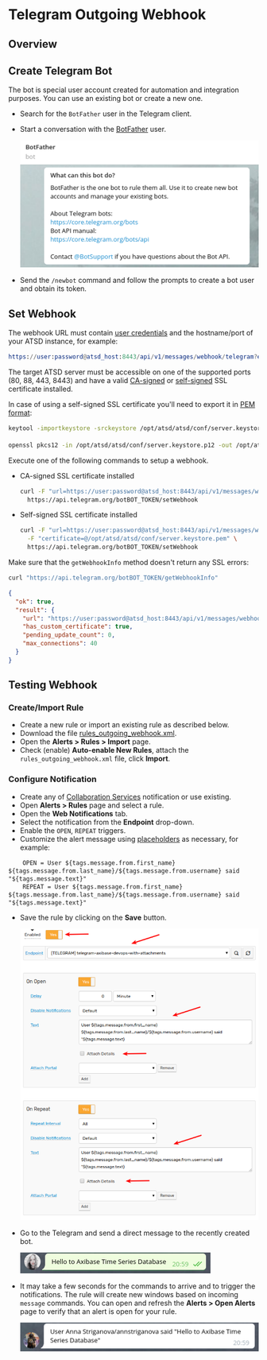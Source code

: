# Telegram Outgoing Webhook

## Overview

## Create Telegram Bot

The bot is special user account created for automation and integration purposes. You can use an existing bot or create a new one.

* Search for the `BotFather` user in the Telegram client.
* Start a conversation with the [BotFather](https://telegram.me/botfather) user.

    ![](images/botfather.png)

* Send the `/newbot` command and follow the prompts to create a bot user and obtain its token.


## Set Webhook

The webhook URL must contain [user credentials](../../api/data/messages/webhook.md#authentication) and the hostname/port of your ATSD instance, for example:
      
```elm
https://user:password@atsd_host:8443/api/v1/messages/webhook/telegram?entity=telegram
```
        
The target ATSD server must be accessible on one of the supported ports (80, 88, 443, 8443) and have a valid [CA-signed](/administration/ssl-ca-signed.md) or [self-signed](/administration/ssl-self-signed.md) SSL certificate installed.

In case of using a self-signed SSL certificate you'll need to export it in [PEM format](https://core.telegram.org/bots/webhooks#a-self-signed-certificate):

```bash
keytool -importkeystore -srckeystore /opt/atsd/atsd/conf/server.keystore -destkeystore /opt/atsd/atsd/conf/server.keystore.p12 -srcstoretype jks -deststoretype pkcs12

openssl pkcs12 -in /opt/atsd/atsd/conf/server.keystore.p12 -out /opt/atsd/atsd/conf/server.keystore.pem -nokeys
```

Execute one of the following commands to setup a webhook.

* CA-signed SSL certificate installed

    ```bash
    curl -F "url=https://user:password@atsd_host:8443/api/v1/messages/webhook/telegram?entity=telegram" \
      https://api.telegram.org/botBOT_TOKEN/setWebhook
    ```

* Self-signed SSL certificate installed

    ```bash
    curl -F "url=https://user:password@atsd_host:8443/api/v1/messages/webhook/telegram?entity=telegram" \
      -F "certificate=@/opt/atsd/atsd/conf/server.keystore.pem" \
      https://api.telegram.org/botBOT_TOKEN/setWebhook
    ```
Make sure that the `getWebhookInfo` method doesn't return any SSL errors:

```bash
curl "https://api.telegram.org/botBOT_TOKEN/getWebhookInfo"
```
```json
{
  "ok": true,
  "result": {
    "url": "https://user:password@atsd_host:8443/api/v1/messages/webhook/telegram?entity=telegram",
    "has_custom_certificate": true,
    "pending_update_count": 0,
    "max_connections": 40
  }
}
```

## Testing Webhook

### Create/Import Rule

* Create a new rule or import an existing rule as described below.
* Download the file [rules_outgoing_webhook.xml](resources/rules_outgoing_webhook.xml).
* Open the **Alerts > Rules > Import** page.
* Check (enable) **Auto-enable New Rules**, attach the `rules_outgoing_webhook.xml` file, click **Import**.

### Configure Notification

* Create any of [Collaboration Services](https://github.com/axibase/atsd/blob/master/rule-engine/web-notifications.md#collaboration-services) notification or use existing.
* Open **Alerts > Rules** page and select a rule.
* Open the **Web Notifications** tab.
* Select the notification from the **Endpoint** drop-down.
* Enable the `OPEN`, `REPEAT` triggers.
* Customize the alert message using [placeholders](../placeholders.md) as necessary, for example:

```ls
    OPEN = User ${tags.message.from.first_name} ${tags.message.from.last_name}/${tags.message.from.username} said "${tags.message.text}"
    REPEAT = User ${tags.message.from.first_name} ${tags.message.from.last_name}/${tags.message.from.username} said "${tags.message.text}"
```

* Save the rule by clicking on the **Save** button.

    ![](images/outgoing_webhook_telegram_1.png)
    
* Go to the Telegram and send a direct message to the recently created bot.

    ![](images/outgoing_webhook_telegram_2.png)
    
* It may take a few seconds for the commands to arrive and to trigger the notifications. The rule will create new windows based on incoming `message` commands. You can open and refresh the **Alerts > Open Alerts** page to verify that an alert is open for your rule.

    ![](images/outgoing_webhook_telegram_3.png)  
 
